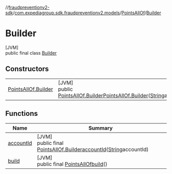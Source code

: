 //[fraudpreventionv2-sdk](../../../../index.md)/[com.expediagroup.sdk.fraudpreventionv2.models](../../index.md)/[PointsAllOf](../index.md)/[Builder](index.md)

# Builder

[JVM]\
public final class [Builder](index.md)

## Constructors

| | |
|---|---|
| [PointsAllOf.Builder](-points-all-of.-builder.md) | [JVM]<br>public [PointsAllOf.Builder](index.md)[PointsAllOf.Builder](-points-all-of.-builder.md)([String](https://docs.oracle.com/javase/8/docs/api/java/lang/String.html)accountId) |

## Functions

| Name | Summary |
|---|---|
| [accountId](account-id.md) | [JVM]<br>public final [PointsAllOf.Builder](index.md)[accountId](account-id.md)([String](https://docs.oracle.com/javase/8/docs/api/java/lang/String.html)accountId) |
| [build](build.md) | [JVM]<br>public final [PointsAllOf](../index.md)[build](build.md)() |

